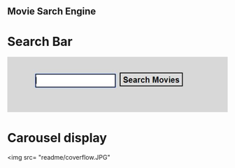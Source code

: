 
## Movie Sarch Engine



# Search Bar


<img src="readme/search.JPG">

# Carousel display


<img src= "readme/coverflow.JPG"
